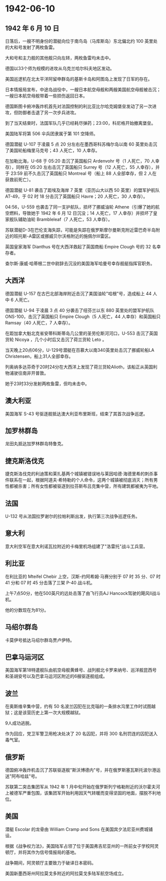 # 1942-06-10

## 1942 年 6 月 10 日

日落后，一艘不明身份的潜艇向位于南鸟岛（马库斯岛）东北偏北约 100
英里处的大和号发射了两枚鱼雷。

大和号和主力舰的其他舰只向左转，两枚鱼雷均未击中。

德国以33个师为规模的进攻从乌克兰哈尔科夫地区发动。

美国巡逻机在北太平洋阿留申群岛的基斯卡岛和阿图岛上发现了日军的存在。

日本情报局宣布，中途岛战役中，一艘日本航空母舰和两艘美国航空母舰被击沉；一艘日本航空母舰带着一些损伤返回日本。

德国斯图卡俯冲轰炸机首先对法国控制的利比亚比尔哈克姆堡垒发动了另一次进攻，但防御者击退了另一次步兵进攻。

到了当天结束时，法国军队几乎已经耗尽弹药；23:00，科尼格开始撤离堡垒。

美国陆军将第 506 伞兵团隶属于第 101 空降师。

德国潜艇 U-107 于凌晨 5 点 20 分左右在墨西哥科苏梅尔岛以南 60
英里处击沉了美国轮船梅里马克号；43 人死亡，10 人幸存。

在加勒比海，U-68 于 05:20 击沉了英国船只 Ardenvohr 号（1 人死亡，70
人幸存），同样在 05:20 左右击沉了英国船只 Surrey 号（12 人死亡，55
人幸存），并于 23:59 前不久击沉了英国船只 Montreal 号（船上 88
人全部幸存，但 2 人在获救前死亡）。

德国潜艇 U-81 袭击了距埃及海岸 7 英里（亚历山大以西 50
英里）的盟军护航队 AT-49，于 02 时 18 分击沉了英国船只 Havre；20
人死亡，30 人幸存）。

04:56，U-559 也袭击了同一支护航队，损坏了挪威油轮
Athene（引爆了她的航空燃料，导致她于 1942 年 6 月 12 日沉没；14
人死亡，17 人幸存）并损坏了皇家舰队辅助油轮 Brambleleaf（7 人死亡，53
人幸存）。

苏联潜艇D-3在巴伦支海失踪，可能是失踪在俄罗斯摩尔曼斯克附近雷巴奇半岛附近的班托斯-A雷区或挪威贝尔沃格附近的施佩尔III雷区。

英国皇家海军 Dianthus 号在大西洋救起了英国商船 Empire Clough 号的 32
名幸存者。

查尔斯·康威·哈蒂根二世中尉辞去沉没的美国海军哈曼号幸存舰艇指挥官职务。

## 大西洋

德国潜艇 U-157 在古巴北部海岸附近击沉了美国油轮"哈根"号，造成船上 44
人中 6 人死亡。

德国潜艇 U-94 于凌晨 3 点 40 分袭击了纽芬兰以东 880 英里处的盟军护航队
ONS-100，击沉了英国船只 Empire Clough（5 人死亡，44 人幸存）和英国船只
Ramsay（40 人死亡，7 人幸存）。

在距加拿大魁北克省安蒂科斯蒂岛几公里的圣劳伦斯河河口，U-553
击沉了英国货轮 Nicoya ，几个小时后又击沉了荷兰货轮 Leto 。

当天晚上20点06分，U-129号潜艇在百慕大以南340英里处击沉了挪威轮船LA
Christensen，船上31人全部幸存。

列奥纳多达芬奇于20时24分在大西洋上发现了荷兰货轮Alioth，该船正从英国利物浦驶往南非开普敦。

她于23时33分发射两枚鱼雷，但均未击中。

## 澳大利亚

美国海军 S-43 号驱逐舰抵达澳大利亚布里斯班，结束了其首次战争巡逻。

## 加罗林群岛

龙田丸抵达加罗林群岛特鲁克。

## 捷克斯洛伐克

捷克斯洛伐克的利迪策和莱扎基两个城镇被错误地与莱因哈德·海德里希的刺杀事件联系在一起，根据阿道夫·希特勒的个人命令，这两个城镇被彻底消灭；所有男性都被杀害；所有女性都被驱逐到拉芬斯布吕克集中营，所有建筑都被夷为平地。

## 法国

U-132 号从法国拉罗谢尔的拉帕利斯出发，执行第三次战争巡逻任务。

## 意大利

意大利空军在意大利诺瓦拉附近的卡梅里机场组建了"洛雷托"战斗工兵营。

## 利比亚

在利比亚的 Mteifel Chebir 上空，汉斯-约阿希姆·马赛分别于 07 时 35 分、07
时 41 分和 07 时 45 分击落了三架 P-40 战斗机。

上午7点50分，他在500英尺的远处击落了由飞行员AJ
Hancock驾驶的飓风II战斗机。

他的分数现在为81分。

## 马绍尔群岛

卡莫伊号抵达马绍尔群岛贾卢伊特。

## 巴拿马运河区

美国海军第18特遣舰队由航空母舰黄蜂号、战列舰北卡罗来纳号、巡洋舰昆西号和圣胡安号以及巴拿马运河区附近的6艘驱逐舰组成。

## 波兰

在奥斯维辛集中营，约有 50
名波兰囚犯在比克瑙的一条排水沟里工作时试图越狱；这是该营历史上第一次大规模越狱。

9人成功逃脱。

作为回应，党卫军警卫用枪决处决了 20 名囚犯，并将 300
名刑罚连的囚犯送入毒气室。

## 俄罗斯

德国俯冲轰炸机击沉了苏联驱逐舰"斯沃博德内"号，并在俄罗斯塞瓦斯托波尔港运送"阿布哈兹"号。

苏联第二突击集团军从 1942 年 1
月中旬开始在俄罗斯列宁格勒附近的沃尔霍夫河上被德军严重包围，该集团军开始利用因天气转暖而变得坚固的地面，摆脱不利地位。

## 美国

潜艇 Escolar 的龙骨由 William Cramp and Sons
在美国宾夕法尼亚州费城铺设。

根据《战争权力法》，美国陆军占领了位于美国弗吉尼亚州的一所前女子学校阿灵顿厅，并将其作为信号情报局的基地。

战争期间，阿灵顿厅主要致力于破译日本密码。

美国新墨西哥州阿拉莫戈多附近的阿拉莫戈多陆军航空场成立。

